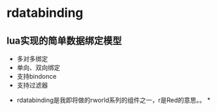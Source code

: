 # rdatabinding
## lua实现的简单数据绑定模型
- 多对多绑定
- 单向、双向绑定
- 支持bindonce
- 支持过滤器

* rdatabinding是我即将做的rworld系列的组件之一，r是Red的意思。。 *
